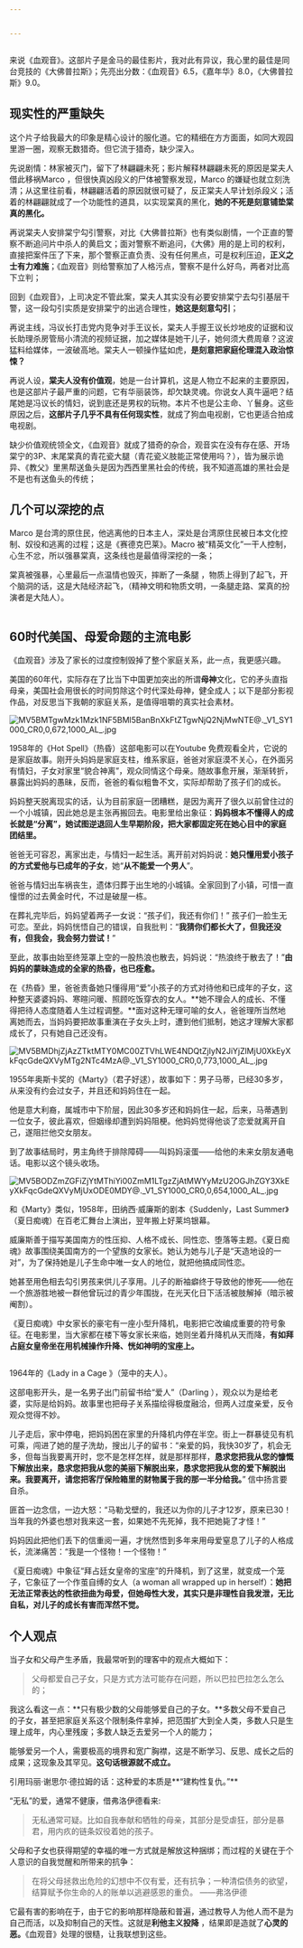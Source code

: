 ```yaml
---


---
```


<p><img src="https://i.loli.net/2018/05/03/5aeaa8e8792fe.jpg" alt=""></p>
<p>来说《血观音》。这部片子是金马的最佳影片，我对此有异议，我心里的最佳是同台竞技的《大佛普拉斯》；先亮出分数：《血观音》6.5，《嘉年华》8.0，《大佛普拉斯》9.0。</p>
<h2 id="现实性的严重缺失"><strong>现实性的严重缺失</strong></h2>
<p>这个片子给我最大的印象是精心设计的服化道。它的精细在方方面面，如同大观园里游一圈，观察无数猎奇。但它流于猎奇，缺少深入。</p>
<p>先说剧情：林家被灭门，留下了林翩翩未死；影片解释林翩翩未死的原因是棠夫人借此移祸Marco ，但很快真凶段义的尸体被警察发现，Marco 的嫌疑也就立刻洗清；从这里往前看，林翩翩活着的原因就很可疑了，反正棠夫人早计划杀段义；活着的林翩翩就成了一个功能性的道具，以实现棠真的黑化，<strong>她的不死是刻意铺垫棠真的黑化。</strong></p>
<p>再说棠夫人安排棠宁勾引警察，对比《大佛普拉斯》也有类似剧情，一个正直的警察不断追问片中杀人的黄启文；面对警察不断追问，《大佛》用的是上司的权利，直接把案件压了下来，那个警察正直负责、没有任何黑点，可是权利压迫，<strong>正义之士有力难施</strong>；《血观音》则给警察加了人格污点，警察不是什么好鸟，两者对比高下立判；</p>
<p>回到《血观音》，上司决定不管此案，棠夫人其实没有必要安排棠宁去勾引基层干警，这一段勾引实质是安排棠宁的出逃合理性，<strong>她这是刻意勾引</strong>；</p>
<p>再说主线，冯议长打击党内竞争对手王议长，棠夫人手握王议长炒地皮的证据和议长助理杀房管局小清流的视频证据，加之媒体是她干儿子，她何须大费周章？这波猛料给媒体，一波破高地。棠夫人一顿操作猛如虎，<strong>是刻意把家庭伦理混入政治惊悚？</strong></p>
<p>再说人设，<strong>棠夫人没有价值观</strong>，她是一台计算机，这是人物立不起来的主要原因，也是这部片子最严重的问题，它有华丽装饰，却欠缺灵魂。你说女人真牛逼吧？结尾她是冯议长的情妇，说到底还是男权的玩物。本片不也是公主命、丫鬟身。这些原因之后，<strong>这部片子几乎不具有任何现实性</strong>，就成了狗血电视剧，它也更适合拍成电视剧。</p>
<p>缺少价值观统领全文，《血观音》就成了猎奇的杂合，观音实在没有存在感、开场棠宁的3P、末尾棠真的青花瓷大腿（青花瓷义肢能正常使用吗？），皆为展示诡异、《教父》里黑帮送鱼头是因为西西里黑社会的传统，我不知道高雄的黑社会是不是也有送鱼头的传统；</p>
<h2 id="几个可以深挖的点"><strong>几个可以深挖的点</strong></h2>
<p>Marco 是台湾的原住民，他逃离他的日本主人，深处是台湾原住民被日本文化控制、奴役和逃离的过程；这是《赛德克巴莱》。Macro 被“精英文化”一干人控制，心生不忿，所以强暴棠真，这条线也是最值得深挖的一条；</p>
<p>棠真被强暴，心里最后一点温情也毁灭，摔断了一条腿 ，物质上得到了起飞，开个脑洞的话，这是大陆经济起飞，（精神文明和物质文明，一条腿走路、棠真的扮演者是大陆人）。</p>
<p><img src="https://i.loli.net/2018/05/17/5afd6b96b1bcc.jpg" alt=""></p>
<h2 id="时代美国、母爱命题的主流电影"><strong>60时代美国、母爱命题的主流电影</strong></h2>
<p>《血观音》涉及了家长的过度控制毁掉了整个家庭关系，此一点，我更感兴趣。</p>
<p>美国的60年代，实际存在了比当下中国更加突出的所谓<strong>母神</strong>文化，它的矛头直指母亲，美国社会用很长的时间剪除这个时代深处母神，健全成人；以下是部分影视作品，对反思当下我朝的家庭关系，是值得咀嚼的真实社会素材。</p>
<p><img src="https://i.loli.net/2018/05/18/5afe1e78302f4.jpg" alt="MV5BMTgwMzk1Mzk1NF5BMl5BanBnXkFtZTgwNjQ2NjMwNTE@._V1_SY1000_CR0,0,672,1000_AL_.jpg"></p>
<p>1958年的《Hot Spell》（热昏）这部电影可以在Youtube 免费观看全片，它说的是家庭故事。刚开头妈妈是家庭支柱，维系家庭，爸爸对家庭漠不关心，在外面另有情妇，子女对家里“貌合神离”，观众同情这个母亲。随故事愈开展，渐渐转折，暴露出妈妈的愚昧，反而，爸爸的看似粗鲁不文，实际却帮助了孩子们的成长。</p>
<p>妈妈整天脱离现实的话，认为目前家庭一团糟糕，是因为离开了很久以前曾住过的一个小城镇，因此她总是主张再搬回去。电影里给出象征：<strong>妈妈根本不懂得人的成长就是“分离”，她试图逆退回人生早期阶段，把大家都固定死在她心目中的家庭团结里。</strong></p>
<p>爸爸无可容忍，离家出走，与情妇一起生活。离开前对妈妈说：<strong>她只懂用爱小孩子的方式爱他与已成年的子女</strong>，她“<strong>从不能爱一个男人</strong>”。</p>
<p>爸爸与情妇出车祸丧生，遗体归葬于出生地的小城镇。全家回到了小镇，可惜一直憧憬的过去黄金时代，不过是破屋一栋。</p>
<p>在葬礼完毕后，妈妈望着两子一女说：“孩子们，我还有你们！” 孩子们一脸生无可恋。至此，妈妈恍悟自己的错误，自我批判：“<strong>我猜你们都长大了，但我还没有，但我会，我会努力尝试！</strong>”</p>
<p>至此，故事由始至终笼罩上空的一股热浪也散去，妈妈说：“热浪终于散去了！”<strong>由妈妈的蒙昧造成的全家的热昏，也已痊愈。</strong></p>
<p>在《热昏》里，爸爸责备她只懂得用“爱”小孩子的方式对待他和已成年的子女，这种整天婆婆妈妈、寒暄问暖、照顾吃饭穿衣的女人。**她不理会人的成长、不懂得把待人态度随着人生过程调整。**面对这种无理可喻的女人，爸爸理所当然地离她而去，当妈妈要把故事重演在子女头上时，遭到他们抵制，她这才理解大家都成长了，只有她自己还没有。</p>
<p><img src="https://i.loli.net/2018/05/18/5afe1ebc8e468.jpg" alt="MV5BMDhjZjAzZTktMTY0MC00ZTVhLWE4NDQtZjIyN2JiYjZlMjU0XkEyXkFqcGdeQXVyMTg2NTc4MzA@._V1_SY1000_CR0,0,773,1000_AL_.jpg"></p>
<p>1955年奥斯卡奖的《Marty》（君子好逑），故事如下：男子马蒂，已经30多岁，从来没有约会过女子，并且还和妈妈住在一起。</p>
<p>他是意大利裔，属城市中下阶层，因此30多岁还和妈妈住一起，后来，马蒂遇到一位女子，彼此喜欢，但姻缘却遭到妈妈阻梗。他妈妈觉得他谈了恋爱就离开自己，遂阻拦他交女朋友。</p>
<p>到了故事结局时，男主角终于排除障碍——叫妈妈滚蛋——给他的未来女朋友通电话。电影以这个镜头收场。</p>
<p><img src="https://i.loli.net/2018/05/18/5afe1f0392cb2.jpg" alt="MV5BODZmZGFiZjYtMThiYi00ZmM1LTgzZjAtMWYyMzU2OGJhZGY3XkEyXkFqcGdeQXVyMjUxODE0MDY@._V1_SY1000_CR0,0,654,1000_AL_.jpg"></p>
<p>和《Marty》类似，1958年，田纳西·威廉斯的剧本《Suddenly，Last Summer》（夏日痴魂）在百老汇舞台上演出，翌年搬上好莱坞银幕。</p>
<p>威廉斯善于描写美国南方的性压抑、人格不成长、同性恋、堕落等主题。《夏日痴魂》故事围绕美国南方的一个望族的女家长。她认为她与儿子是“天造地设的一对”，为了保持她是儿子生命中唯一女人的地位，就把他搞成同性恋。</p>
<p>她甚至用色相去勾引男孩来供儿子享用。儿子的断袖癖终于导致他的惨死——他在一个旅游胜地被一群他曾玩过的青少年围拢，在光天化日下活活被肢解掉（暗示被阉割）。</p>
<p>《夏日痴魂》中女家长的豪宅有一座小型升降机，电影把它改编成重要的符号象征。在电影里，当大家都在楼下等女家长来临，她则坐着升降机从天而降，<strong>有如拜占庭女皇帝坐在用机械操作升降、恍如神明的宝座上。</strong></p>
<p><img src="https://i.loli.net/2018/05/19/5affcad546d70.jpg" alt=""></p>
<p>1964年的《Lady in a Cage 》（笼中的夫人）。</p>
<p>这部电影开头，是一名男子出门前留书给“爱人”（Darling ），观众以为是给老婆，实际是给妈妈。故事里也把母子关系描绘得极度融洽，但两人过度亲爱，反令观众觉得不妙。</p>
<p>儿子走后，家中停电，把妈妈困在家里的升降机内停在半空。街上一群暴徒见有机可乘，闯进了她的屋子洗劫，搜出儿子的留书：“亲爱的妈，我快30岁了，机会无多，但每当我要离开时，您不是怎样怎样，就是那样那样，<strong>恳求您把我从您的慷慨下解放出来，恳求您把我从您的美丽下解脱出来，恳求您把我从您的爱下解脱出来。我要离开，请您把客厅保险箱里的财物属于我的那一半分给我。</strong>” 信中扬言要自杀。</p>
<p>匪首一边念信，一边大怒：“马勒戈壁的，我还以为你的儿子才12岁，原来已30！当年我的外婆也想对我来这一套，如果她不先死掉，我不把她毙了才怪！”</p>
<p>妈妈因此把他们丢下的信重阅一遍，才恍然悟到多年来用母爱窒息了儿子的人格成长，流涕痛苦：“我是一个怪物！一个怪物！”</p>
<p>《夏日痴魂》中象征“拜占廷女皇帝的宝座”的升降机，到了这里，就变成一个笼子，它象征了一个作茧自缚的女人（a woman all wrapped up in herself）：<strong>她把无法正常表达的性欲扭曲为母爱，但她母性大发，其实只是非理性自我发泄，无比自私，对儿子的成长有害而浑然不觉。</strong></p>
<h2 id="个人观点"><strong>个人观点</strong></h2>
<p>当子女和父母产生矛盾，我最常听到的理客中的观点大概如下：</p>
<blockquote>
<p>父母都爱自己子女，只是方式方法可能存在问题，所以巴拉巴拉怎么怎么的；</p>
</blockquote>
<p>我这么看这一点：**只有极少数的父母能够爱自己的子女。**多数父母不爱自己的子女，甚至把家庭关系这个限制条件拿掉，把范围扩大到全人类，多数人只是生理上成年，内心里残废；多数人缺乏去爱另一个人的能力；</p>
<p>能够爱另一个人，需要极高的境界和宽广胸襟，这是不断学习、反思、成长之后的成果；这现象及其罕见。<strong>这句话根源就不成立。</strong></p>
<p>引用玛丽·谢思尔·德拉姆的话：这种爱的本质是**“建构性复仇。”**</p>
<p>“无私”的爱，通常不健康，借弗洛伊德看来:</p>
<blockquote>
<p>无私通常可疑。比如自我奉献和牺牲的母亲，其部分是受虐狂，部分是暴君，用内疚的链条奴役着她的孩子。</p>
</blockquote>
<p>父母和子女也获得期望的幸福的唯一方式就是解放这种捆绑；而过程的关键在于个人意识的自我觉醒和所带来的抗争：</p>
<blockquote>
<p>在将父母拯救出危险的幻想中不仅有爱，还有抗争；一种清偿债务的欲望，结算赋予你生命的人的账单以逃避感恩的重负。 ——弗洛伊德</p>
</blockquote>
<p>它最有害的影响在于，由于它的影响那样隐蔽和普遍，通过教导人为他人而不是为自己而活，以及抑制自己的天性。这就是<strong>利他主义投降</strong> ，结果即是造就了<strong>心灵的恶。</strong>《血观音》处理的很糙，让我联想到这些。</p>

